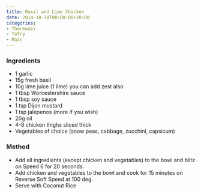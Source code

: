 ```yaml
---
title: Basil and Lime Chicken
date: 2014-10-10T00:00:00+10:00
categories:
- Thermomix
- ToTry
- Main
---
```









### Ingredients

* 1 garlic
* 15g fresh basil
* 10g lime juice (1 lime) you can add zest also
* 1 tbsp Worcestershire sauce
* 1 tbsp soy sauce
* 1 tsp Dijon mustard
* 1 tsp jalepenos (more if you wish)
* 20g oil
* 4-8 chicken thighs sliced thick
* Vegetables of choice (snow peas, cabbage, zucchini, capsicum)

### Method

* Add all ingredients (except chicken and vegetables) to the bowl and blitz on Speed 6 for 20 seconds.
* Add chicken and vegetables to the bowl and cook for 15 minutes on Reverse Soft Speed at 100 deg.
* Serve with Coconut Rice
